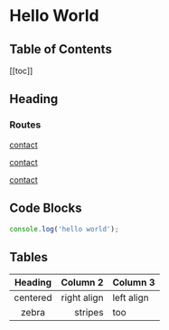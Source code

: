 # Hello World

## Table of Contents
[[toc]]


## Heading

### Routes

[contact](/contact)

[contact](contact.md)

[contact](contact.html)

## Code Blocks
```js
console.log('hello world');
```

## Tables
| Heading  | Column 2    | Column 3   |
| :-----:  | ----------: | ---------- |
| centered | right align | left align |
|  zebra   |     stripes | too        |
